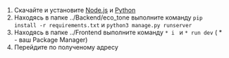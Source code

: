 1. Скачайте и установите  [Node.js](https://nodejs.org/en/download/package-manager) и [Python](https://www.python.org/downloads/)
2. Находясь в папке ../Backend/eco_tone выполните команду ``pip install -r requirements.txt`` и ``python3 manage.py runserver``
3. Находясь в папке ../Frontend выполните команду ``* i ``   и ``* run dev`` ( * -  ваш Package Manager)
4. Перейдите по полученому адресу

